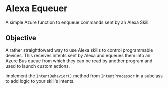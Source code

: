 ﻿# Alexa Equeuer

A simple Azure function to enqueue commands sent by an Alexa Skill.

## Objective

A rather straightfoward way to use Alexa skills to control programmable devices. 
This receives intents sent by Alexa and equeues them into an Azure Bus queue from which they can be read by another program and used to launch custom actions.

Implement the `IntentBehavior()` method from `IntentProcessor` in a subclass to add logic to your skill's intents.
